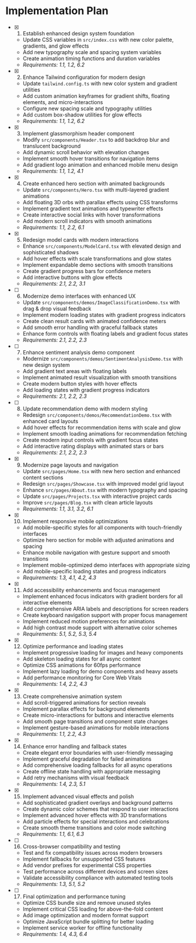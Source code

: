 # Implementation Plan

- [x] 1. Establish enhanced design system foundation
  - Update CSS variables in `src/index.css` with new color palette, gradients, and glow effects
  - Add new typography scale and spacing system variables
  - Create animation timing functions and duration variables
  - _Requirements: 1.1, 1.2, 6.2_

- [x] 2. Enhance Tailwind configuration for modern design
  - Update `tailwind.config.ts` with new color system and gradient utilities
  - Add custom animation keyframes for gradient shifts, floating elements, and micro-interactions
  - Configure new spacing scale and typography utilities
  - Add custom box-shadow utilities for glow effects
  - _Requirements: 1.1, 1.2, 6.2_

- [x] 3. Implement glassmorphism header component
  - Modify `src/components/Header.tsx` to add backdrop blur and translucent background
  - Add dynamic scroll behavior with elevation changes
  - Implement smooth hover transitions for navigation items
  - Add gradient logo animation and enhanced mobile menu design
  - _Requirements: 1.1, 1.2, 4.1_

- [x] 4. Create enhanced hero section with animated backgrounds
  - Update `src/components/Hero.tsx` with multi-layered gradient animations
  - Add floating 3D orbs with parallax effects using CSS transforms
  - Implement gradient text animations and typewriter effects
  - Create interactive social links with hover transformations
  - Add modern scroll indicators with smooth animations
  - _Requirements: 1.1, 2.2, 6.1_

- [x] 5. Redesign model cards with modern interactions
  - Enhance `src/components/ModelCard.tsx` with elevated design and sophisticated shadows
  - Add hover effects with scale transformations and glow states
  - Implement expandable demo sections with smooth transitions
  - Create gradient progress bars for confidence meters
  - Add interactive buttons with glow effects
  - _Requirements: 2.1, 2.2, 3.1_

- [ ] 6. Modernize demo interfaces with enhanced UX
  - Update `src/components/demos/ImageClassificationDemo.tsx` with drag & drop visual feedback
  - Implement modern loading states with gradient progress indicators
  - Create clean result cards with animated confidence meters
  - Add smooth error handling with graceful fallback states
  - Enhance form controls with floating labels and gradient focus states
  - _Requirements: 2.1, 2.2, 2.3_

- [ ] 7. Enhance sentiment analysis demo component
  - Modernize `src/components/demos/SentimentAnalysisDemo.tsx` with new design system
  - Add gradient text areas with floating labels
  - Implement animated result visualization with smooth transitions
  - Create modern button styles with hover effects
  - Add loading states with gradient progress indicators
  - _Requirements: 2.1, 2.2, 2.3_

- [ ] 8. Update recommendation demo with modern styling
  - Redesign `src/components/demos/RecommendationDemo.tsx` with enhanced card layouts
  - Add hover effects for recommendation items with scale and glow
  - Implement smooth loading animations for recommendation fetching
  - Create modern input controls with gradient focus states
  - Add interactive rating displays with animated stars or bars
  - _Requirements: 2.1, 2.2, 2.3_

- [x] 9. Modernize page layouts and navigation
  - Update `src/pages/Home.tsx` with new hero section and enhanced content sections
  - Redesign `src/pages/Showcase.tsx` with improved model grid layout
  - Enhance `src/pages/About.tsx` with modern typography and spacing
  - Update `src/pages/Projects.tsx` with interactive project cards
  - Improve `src/pages/Blog.tsx` with clean article layouts
  - _Requirements: 1.1, 3.1, 3.2, 6.1_

- [x] 10. Implement responsive mobile optimizations
  - Add mobile-specific styles for all components with touch-friendly interfaces
  - Optimize hero section for mobile with adjusted animations and spacing
  - Enhance mobile navigation with gesture support and smooth transitions
  - Implement mobile-optimized demo interfaces with appropriate sizing
  - Add mobile-specific loading states and progress indicators
  - _Requirements: 1.3, 4.1, 4.2, 4.3_

- [x] 11. Add accessibility enhancements and focus management
  - Implement enhanced focus indicators with gradient borders for all interactive elements
  - Add comprehensive ARIA labels and descriptions for screen readers
  - Create keyboard navigation support with proper focus management
  - Implement reduced motion preferences for animations
  - Add high contrast mode support with alternative color schemes
  - _Requirements: 5.1, 5.2, 5.3, 5.4_

- [x] 12. Optimize performance and loading states
  - Implement progressive loading for images and heavy components
  - Add skeleton loading states for all async content
  - Optimize CSS animations for 60fps performance
  - Implement lazy loading for demo components and heavy assets
  - Add performance monitoring for Core Web Vitals
  - _Requirements: 1.4, 2.2, 4.3_

- [x] 13. Create comprehensive animation system
  - Add scroll-triggered animations for section reveals
  - Implement parallax effects for background elements
  - Create micro-interactions for buttons and interactive elements
  - Add smooth page transitions and component state changes
  - Implement gesture-based animations for mobile interactions
  - _Requirements: 1.1, 2.2, 4.3_

- [x] 14. Enhance error handling and fallback states
  - Create elegant error boundaries with user-friendly messaging
  - Implement graceful degradation for failed animations
  - Add comprehensive loading fallbacks for all async operations
  - Create offline state handling with appropriate messaging
  - Add retry mechanisms with visual feedback
  - _Requirements: 1.4, 2.3, 5.1_

- [x] 15. Implement advanced visual effects and polish
  - Add sophisticated gradient overlays and background patterns
  - Create dynamic color schemes that respond to user interactions
  - Implement advanced hover effects with 3D transformations
  - Add particle effects for special interactions and celebrations
  - Create smooth theme transitions and color mode switching
  - _Requirements: 1.1, 6.1, 6.3_

- [ ] 16. Cross-browser compatibility and testing
  - Test and fix compatibility issues across modern browsers
  - Implement fallbacks for unsupported CSS features
  - Add vendor prefixes for experimental CSS properties
  - Test performance across different devices and screen sizes
  - Validate accessibility compliance with automated testing tools
  - _Requirements: 1.3, 5.1, 5.2_

- [ ] 17. Final optimization and performance tuning
  - Optimize CSS bundle size and remove unused styles
  - Implement critical CSS loading for above-the-fold content
  - Add image optimization and modern format support
  - Optimize JavaScript bundle splitting for better loading
  - Implement service worker for offline functionality
  - _Requirements: 1.4, 4.3, 6.4_